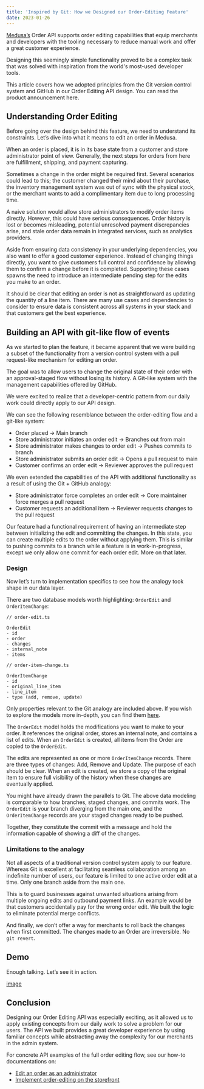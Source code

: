 ```yaml
---
title: 'Inspired by Git: How we Designed our Order-Editing Feature'
date: 2023-01-26
---
```


[Medusa’s](https://github.com/medusajs/medusa) Order API supports order editing capabilities that equip merchants and developers with the tooling necessary to reduce manual work and offer a great customer experience.


Designing this seemingly simple functionality proved to be a complex task that was solved with inspiration from the world's most-used developer tools.


This article covers how we adopted principles from the Git version control system and GitHub in our Order Editing API design. You can read the product announcement here. 


## Understanding Order Editing


Before going over the design behind this feature, we need to understand its constraints. Let’s dive into what it means to edit an order in Medusa.


When an order is placed, it is in its base state from a customer and store administrator point of view. Generally, the next steps for orders from here are fulfillment, shipping, and payment capturing.


Sometimes a change in the order might be required first. Several scenarios could lead to this; the customer changed their mind about their purchase, the inventory management system was out of sync with the physical stock, or the merchant wants to add a complimentary item due to long processing time.


A naive solution would allow store administrators to modify order items directly. However, this could have serious consequences. Order history is lost or becomes misleading, potential unresolved payment discrepancies arise, and stale order data remain in integrated services, such as analytics providers.


Aside from ensuring data consistency in your underlying dependencies, you also want to offer a good customer experience. Instead of changing things directly, you want to give customers full control and confidence by allowing them to confirm a change before it is completed. Supporting these cases spawns the need to introduce an intermediate pending step for the edits you make to an order.


It should be clear that editing an order is not as straightforward as updating the quantity of a line item. There are many use cases and dependencies to consider to ensure data is consistent across all systems in your stack and that customers get the best experience.


## Building an API with git-like flow of events


As we started to plan the feature, it became apparent that we were building a subset of the functionality from a version control system with a pull request-like mechanism for editing an order.


The goal was to allow users to change the original state of their order with an approval-staged flow without losing its history. A Git-like system with the management capabilities offered by GitHub.


We were excited to realize that a developer-centric pattern from our daily work could directly apply to our API design.


We can see the following resemblance between the order-editing flow and a git-like system:

- Order placed → Main branch
- Store administrator initiates an order edit → Branches out from main
- Store administrator makes changes to order edit → Pushes commits to branch
- Store administrator submits an order edit → Opens a pull request to main
- Customer confirms an order edit → Reviewer approves the pull request

We even extended the capabilities of the API with additional functionality as a result of using the Git + GitHub analogy:

- Store administrator force completes an order edit → Core maintainer force merges a pull request
- Customer requests an additional item → Reviewer requests changes to the pull request

Our feature had a functional requirement of having an intermediate step between initializing the edit and committing the changes. In this state, you can create multiple edits to the order without applying them. This is similar to pushing commits to a branch while a feature is in work-in-progress, except we only allow one commit for each order edit. More on that later.


### Design


Now let’s turn to implementation specifics to see how the analogy took shape in our data layer. 


There are two database models worth highlighting: `OrderEdit` and `OrderItemChange`:


```text
// order-edit.ts

OrderEdit
- id
- order
- changes
- internal_note
- items

// order-item-change.ts

OrderItemChange
- id
- original_line_item
- line_item
- type (add, remove, update)
```


Only properties relevant to the Git analogy are included above. If you wish to explore the models more in-depth, you can find them [here](https://docs.medusajs.com/references/entities/classes/OrderEdit).


The `OrderEdit` model holds the modifications you want to make to your order. It references the original order, stores an internal note, and contains a list of edits. When an `OrderEdit` is created, all items from the Order are copied to the `OrderEdit`.


The edits are represented as one or more `OrderItemChange` records. There are three types of changes: Add, Remove and Update. The purpose of each should be clear. When an edit is created, we store a copy of the original item to ensure full visibility of the history when these changes are eventually applied.


You might have already drawn the parallels to Git. The above data modeling is comparable to how branches, staged changes, and commits work. The `OrderEdit` is your branch diverging from the main one, and the `OrderItemChange` records are your staged changes ready to be pushed.


Together, they constitute the commit with a message and hold the information capable of showing a diff of the changes.


### Limitations to the analogy


Not all aspects of a traditional version control system apply to our feature. Whereas Git is excellent at facilitating seamless collaboration among an indefinite number of users, our feature is limited to one active order edit at a time. Only one branch aside from the main one.


This is to guard businesses against unwanted situations arising from multiple ongoing edits and outbound payment links. An example would be that customers accidentally pay for the wrong order edit. We built the logic to eliminate potential merge conflicts.


And finally, we don’t offer a way for merchants to roll back the changes when first committed. The changes made to an Order are irreversible. No `git revert`. 


## Demo


Enough talking. Let’s see it in action.


[image](https://s3.us-west-2.amazonaws.com/secure.notion-static.com/1dffa01b-2b0d-4e45-8034-7427bdccf006/order-editing-2.mp4?X-Amz-Algorithm=AWS4-HMAC-SHA256&X-Amz-Content-Sha256=UNSIGNED-PAYLOAD&X-Amz-Credential=AKIAT73L2G45EIPT3X45%2F20230127%2Fus-west-2%2Fs3%2Faws4_request&X-Amz-Date=20230127T131955Z&X-Amz-Expires=3600&X-Amz-Signature=a7f7589cfbbcd3b05cc07af3284c7cb11a4e9dfa65cf6471fd1d6917508a1627&X-Amz-SignedHeaders=host&x-id=GetObject)


## Conclusion


Designing our Order Editing API was especially exciting, as it allowed us to apply existing concepts from our daily work to solve a problem for our users. The API we built provides a great developer experience by using familiar concepts while abstracting away the complexity for our merchants in the admin system.


For concrete API examples of the full order editing flow, see our how-to documentations on:

- [Edit an order as an administrator](https://docs.medusajs.com/references/entities/classes/OrderEdit)
- [Implement order-editing on the storefront](https://docs.medusajs.com/advanced/storefront/handle-order-edits)
